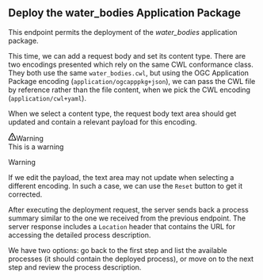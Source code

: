 ## Deploy the water_bodies Application Package

This endpoint permits the deployment of the *water_bodies* application package.

This time, we can add a request body and set its content type. There are two encodings presented which rely on the same CWL conformance class. They both use the same `water_bodies.cwl`, but using the OGC Application Package encoding (`application/ogcapppkg+json`), we can pass the CWL file by reference rather than the file content, when we pick the CWL encoding (`application/cwl+yaml`).

When we select a content type, the request body text area should get updated and contain a relevant payload for this encoding.

<div class="markdown-alert markdown-alert-warning" data-sourcepos="9:1-10:18" dir="auto"><p data-sourcepos="9:2-10:18" dir="auto"><span class="color-fg-attention text-semibold d-inline-flex flex-items-center mb-1"><svg class="octicon octicon-alert mr-2" viewBox="0 0 16 16" version="1.1" width="16" height="16" aria-hidden="true"><path d="M6.457 1.047c.659-1.234 2.427-1.234 3.086 0l6.082 11.378A1.75 1.75 0 0 1 14.082 15H1.918a1.75 1.75 0 0 1-1.543-2.575Zm1.763.707a.25.25 0 0 0-.44 0L1.698 13.132a.25.25 0 0 0 .22.368h12.164a.25.25 0 0 0 .22-.368Zm.53 3.996v2.5a.75.75 0 0 1-1.5 0v-2.5a.75.75 0 0 1 1.5 0ZM9 11a1 1 0 1 1-2 0 1 1 0 0 1 2 0Z"></path></svg>Warning</span><br>
This is a warning</p></div>

>[!WARNING]
>If we edit the payload, the text area may not update when selecting a different encoding. In such a case, we can use the `Reset` button to get it corrected.

After executing the deployment request, the server sends back a process summary similar to the one we received from the previous endpoint. The server response includes a `Location` header that contains the URL for accessing the detailed process description.

We have two options: go back to the first step and list the available processes (it should contain the deployed process), or move on to the next step and review the process description.
